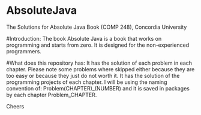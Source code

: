 # AbsoluteJava
The Solutions for Absolute Java Book (COMP 248), Concordia University

#Introduction:
The book Absolute Java is a book that works on programming and starts from zero. It is designed for the non-experienced programmers.

#What does this repository has:
It has the solution of each problem in each chapter. Please note some problems where skipped either because they are too easy or because they just do not worth it.
It has the solution of the programming projects of each chapter.
I will be using the naming convention of: Problem(CHAPTER)_(NUMBER) and it is saved in packages by each chapter Problem_CHAPTER.

Cheers

